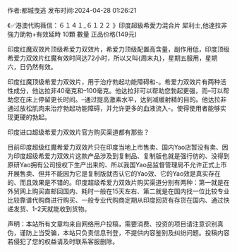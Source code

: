 <p>作者:都城曳逃 发布时间:2024-04-28 01:26:21</p>
<p>《✅港澳代购薇信：６１４１_６１２２ 》印度超級希愛力混合片 犀利士,他達拉非 強力助勃+有效延時 10顆 數量 正品价格(149元) </p>
									<p>印度红魔双效片顶级希爱力双效片，希爱力顶级配置高含量，副作用低，印度顶级希爱力双效片红魔有效时间达72小时，所以又叫{周末丸}，星期五服用，星期六，日仍然有效。</p><p></p><p></p><p>印度红魔顶级希爱力双效片，用于治疗勃起功能障碍和-。希爱力双效片有两种活性成分，他达拉非40毫克和–100毫克。他达拉非可以帮助您勃起更强，而–可以帮助您在床上停留更长时间。–通过提高激素水平，达到减缓射精的目的。他达拉非通过放松肌肉来治疗勃起功能障碍，并允许更多的血液流入-。使得使用者能够实现更硬的勃起。</p><p>印度进口超级希爱力双效片官方购买渠道都有那些？</p><p>目前印度超级红魔希爱力双效片只在印度当地上市售卖、国内Yao店暂没有卖、因为印度超级希爱力双效片这款产品涉及到复制品、复制版也就是强行彷的、没得到原研Yao拥有公司授权下生产出来的、所以我国Yao品监督管理局不允许正式上市开展售卖、但并不能因为它是复制版就否认它的Yao效、它的Yao效是真实存在的、而且效果是不错的。印度超级希爱力双效片购买渠道分别有两种：第一就是在外贸网上购买直邮回国内、耗时一般在15天左右、第二就是在国内找一位比较专业比较靠谱代购商进行购买、一般专业代购商定期从印度回货有存货在国内、通过快递发货、1-2天就能收到货物。</p>				声明：本站所有文章均来自网络用户投稿，需要消费、投资的项目请注意识别真伪，谨防上当受骗，本站只负责信息刊登，不提供内容鉴别及纠纷问题。投稿内容若侵犯了您的权益请及时联系客服删除。				
